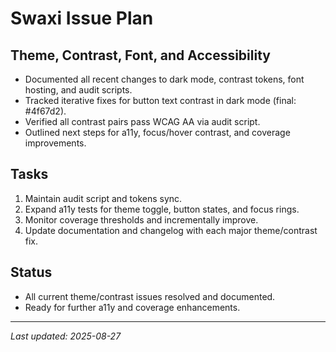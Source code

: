 # Swaxi Issue Plan

## Theme, Contrast, Font, and Accessibility

- Documented all recent changes to dark mode, contrast tokens, font hosting, and audit scripts.
- Tracked iterative fixes for button text contrast in dark mode (final: #4f67d2).
- Verified all contrast pairs pass WCAG AA via audit script.
- Outlined next steps for a11y, focus/hover contrast, and coverage improvements.

## Tasks

1. Maintain audit script and tokens sync.
2. Expand a11y tests for theme toggle, button states, and focus rings.
3. Monitor coverage thresholds and incrementally improve.
4. Update documentation and changelog with each major theme/contrast fix.

## Status

- All current theme/contrast issues resolved and documented.
- Ready for further a11y and coverage enhancements.

---

_Last updated: 2025-08-27_
